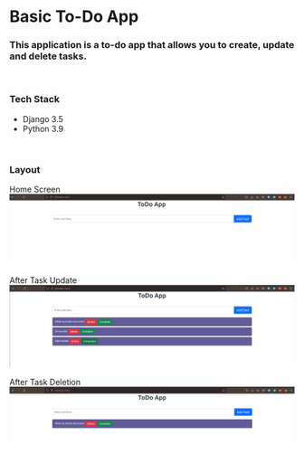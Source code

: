 # Basic To-Do App


### This application is a to-do app that allows you to create, update and delete tasks.

<br>

### Tech Stack
- Django 3.5
- Python 3.9

<br>

### Layout

Home Screen
<img src="static/Screenshot from 2022-07-04 20-22-09.png" />


After Task Update
<img src="static/Screenshot from 2022-07-04 20-22-01.png" />


After Task Deletion
<img src="static/Screenshot from 2022-07-04 20-21-33.png" />

